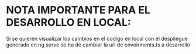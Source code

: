 # NOTA IMPORTANTE PARA EL DESARROLLO EN LOCAL:

Si se quieren visualizar los cambios en el codigo en local con el despliegue generado en ng serve se ha de cambiar la url de envoirments.ts a desarrollo